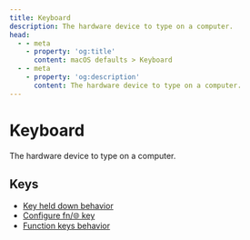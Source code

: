 ```yaml
---
title: Keyboard
description: The hardware device to type on a computer.
head:
  - - meta
    - property: 'og:title'
      content: macOS defaults > Keyboard
  - - meta
    - property: 'og:description'
      content: The hardware device to type on a computer.
---
```


# Keyboard

The hardware device to type on a computer.

## Keys

- [Key held down behavior](./applepressandholdenabled.md)
- [Configure fn/🌐︎ key](./applefnusagetype.md)
- [Function keys behavior](./applekeyboardfnstate.md)
